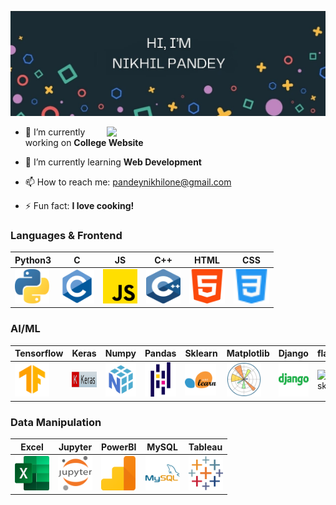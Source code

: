 ![Nikhil Pandey's GitHub Banner](assets/svg/profile_/banner.jpg)

<img src="https://raw.githubusercontent.com/sanjay-kv/sanjay-kv/main/Assets/illustration.png" min-width="300px" max-width="300px" width="350px" align="right">

- 🔭 I’m currently working on **College Website**

- 🌱 I’m currently learning **Web Development**

- 📫 How to reach me: [pandeynikhilone@gmail.com](mailto:pandeynikhilone@gmail.com)

- ⚡ Fun fact: **I love cooking!**

<div>

### Languages & Frontend

| Python3                                                                                      | C                                                                             | JS                                                                                              | C++                                                                                | HTML                                                                                    | CSS                                                                                  |
| -------------------------------------------------------------------------------------------- | ----------------------------------------------------------------------------- | ----------------------------------------------------------------------------------------------- | ---------------------------------------------------------------------------------- | --------------------------------------------------------------------------------------- | ------------------------------------------------------------------------------------ |
| <img src="assets/svg/icons/python.svg" title="Python"  alt="Python" width="55" height="55"/> | <img src="assets/svg/icons/c.svg" title="C"  alt="C" width="55" height="55"/> | <img src="assets/svg/icons/js.png" title="JavaScript" alt="JavaScript" width="55" height="55"/> | <img src="assets/svg/icons/c++.svg" title="Cpp" alt="Cpp" width="55" height="55"/> | <img src="assets/svg/icons/html-5.png" title="html" alt="html" width="57" height="55"/> | <img src="assets/svg/icons/css.svg" title="html" alt="html" width="57" height="55"/> |

### AI/ML

| Tensorflow                                                                                               | Keras                                                                                   | Numpy                                                                                    | Pandas                                                                                      | Sklearn                                                                                     | Matplotlib                                                                                | Django                                                                                      | flask                                                                                                                                          |
| -------------------------------------------------------------------------------------------------------- | --------------------------------------------------------------------------------------- | ---------------------------------------------------------------------------------------- | ------------------------------------------------------------------------------------------- | ------------------------------------------------------------------------------------------- | ----------------------------------------------------------------------------------------- | ------------------------------------------------------------------------------------------- | ---------------------------------------------------------------------------------------------------------------------------------------------- |
| <img src="assets/svg/icons/tensorflow.svg" title="Tensorflow"  alt="Tensorflow" width="55" height="55"/> | <img src="assets/svg/icons/keras.png" title="Keras"  alt="Keras" width="" height="25"/> | <img src="assets/svg/icons/numpy.svg" title="Numpy" alt="Numpy" width="55" height="55"/> | <img src="assets/svg/icons/pandas.svg" title="Pandas" alt="Pandas" width="55" height="55"/> | <img src="assets/svg/icons/scikit.svg" title="sklearn" alt="sklearn" width="" height="50"/> | <img src="assets/svg/icons/matplotlib.svg" title="mpl" alt="mpl" width="55" height="55"/> | <img src="assets/svg/icons/django.png" title="Django" alt="Django" width="55" height="55"/> | <img src="https://nordicapis.com/wp-content/uploads/How-to-Create-an-API-Using-The-Flask-Framework.png" title="flask" alt="flask" width="65"/> |

### Data Manipulation

| Excel                                                                                    | Jupyter                                                                                        | PowerBI                                                                                        | MySQL                                                                                    | Tableau                                                                                        |
| ---------------------------------------------------------------------------------------- | ---------------------------------------------------------------------------------------------- | ---------------------------------------------------------------------------------------------- | ---------------------------------------------------------------------------------------- | ---------------------------------------------------------------------------------------------- |
| <img src="assets/svg/icons/excel.svg" title="Excel" alt="Excel" width="55" height="55"/> | <img src="assets/svg/icons/jupyter.svg" title="Jupyter" alt="Jupyter" width="55" height="55"/> | <img src="assets/svg/icons/PowerBI.svg" title="PowerBI" alt="PowerBI" width="55" height="55"/> | <img src="assets/svg/icons/mysql.svg" title="MySQL" alt="MySQL" width="55" height="55"/> | <img src="assets/svg/icons/tableau.svg" title="Tableau" alt="Tableau" width="55" height="55"/> |

<!-- ### Environments, Testing, Other

| nodejs | Git | Docker | Pytest | Swagger | Postman | Virtual Box| HardHat |
|----------|----------|----------|----------|----------|----------|----------|----------|
|<img src="" title="nodejs" alt="NodeJS" width="55" height="55"/>|<img src="" title="Git" alt="Git" width="55" height="55"/>|<img src="" title="Docker" alt="Docker" width="55" height="55"/>|<img src="" title="pytest" alt="pytest" width="55" height="55"/>|  <img src="" title="Swagger" alt="Swagger" width="55" height="55"/>|  <img src="" title="Postman" alt="Postman" width="55" height="55"/>|<img src="" title="Postman" alt="Postman" width="80" height="55"/>| <img src="" title="Swagger" alt="Swagger" width="55" height="55"/>|

### OS: ❤️ (linux one love)

| Linux | Ubuntu | Kali |
|----------|----------|----------|
| <img src="" title="Linux" alt="Linux" width="55" height="55"/> | <img src="" title="Ubuntu" alt="Ubuntu" width="55" height="55"/> | <img src="" title="Linux" alt="Linux" width="55" height="55"/> | -->
</div>
